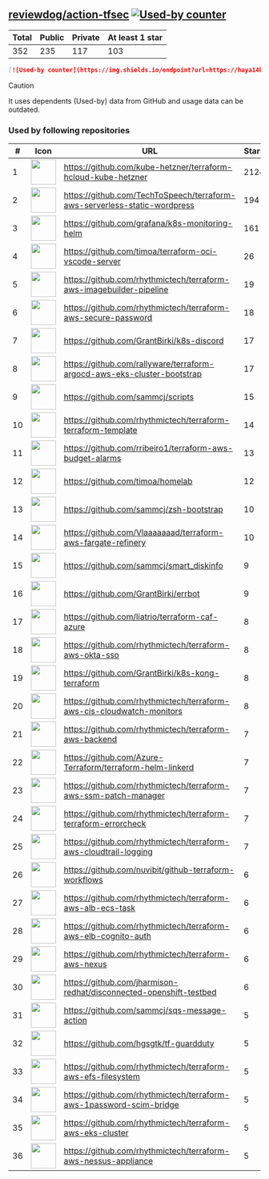 





## [reviewdog/action-tfsec](https://github.com/reviewdog/action-tfsec) [![Used-by counter](https://img.shields.io/endpoint?url=https://haya14busa.github.io/github-used-by/data/reviewdog/action-tfsec/shieldsio.json)](https://github.com/haya14busa/github-used-by/tree/main/repo/reviewdog/action-tfsec)

| Total | Public | Private | At least 1 star
| ----- | ------ | ------- | ---------------
| 352 | 235 | 117 | 103 |

```md
[![Used-by counter](https://img.shields.io/endpoint?url=https://haya14busa.github.io/github-used-by/data/reviewdog/action-tfsec/shieldsio.json)](https://github.com/haya14busa/github-used-by/tree/main/repo/reviewdog/action-tfsec)
```

> [!CAUTION]
> It uses dependents (Used-by) data from GitHub and usage data can be outdated.

### Used by following repositories

| # | Icon | URL | Stars |
| -- | -- | -- | -- | 
|1|<img src="https://github.com/kube-hetzner.png" width=50 height=50>|https://github.com/kube-hetzner/terraform-hcloud-kube-hetzner|2124|
|2|<img src="https://github.com/TechToSpeech.png" width=50 height=50>|https://github.com/TechToSpeech/terraform-aws-serverless-static-wordpress|194|
|3|<img src="https://github.com/grafana.png" width=50 height=50>|https://github.com/grafana/k8s-monitoring-helm|161|
|4|<img src="https://github.com/timoa.png" width=50 height=50>|https://github.com/timoa/terraform-oci-vscode-server|26|
|5|<img src="https://github.com/rhythmictech.png" width=50 height=50>|https://github.com/rhythmictech/terraform-aws-imagebuilder-pipeline|19|
|6|<img src="https://github.com/rhythmictech.png" width=50 height=50>|https://github.com/rhythmictech/terraform-aws-secure-password|18|
|7|<img src="https://github.com/GrantBirki.png" width=50 height=50>|https://github.com/GrantBirki/k8s-discord|17|
|8|<img src="https://github.com/rallyware.png" width=50 height=50>|https://github.com/rallyware/terraform-argocd-aws-eks-cluster-bootstrap|17|
|9|<img src="https://github.com/sammcj.png" width=50 height=50>|https://github.com/sammcj/scripts|15|
|10|<img src="https://github.com/rhythmictech.png" width=50 height=50>|https://github.com/rhythmictech/terraform-terraform-template|14|
|11|<img src="https://github.com/rribeiro1.png" width=50 height=50>|https://github.com/rribeiro1/terraform-aws-budget-alarms|13|
|12|<img src="https://github.com/timoa.png" width=50 height=50>|https://github.com/timoa/homelab|12|
|13|<img src="https://github.com/sammcj.png" width=50 height=50>|https://github.com/sammcj/zsh-bootstrap|10|
|14|<img src="https://github.com/Vlaaaaaaad.png" width=50 height=50>|https://github.com/Vlaaaaaaad/terraform-aws-fargate-refinery|10|
|15|<img src="https://github.com/sammcj.png" width=50 height=50>|https://github.com/sammcj/smart_diskinfo|9|
|16|<img src="https://github.com/GrantBirki.png" width=50 height=50>|https://github.com/GrantBirki/errbot|9|
|17|<img src="https://github.com/liatrio.png" width=50 height=50>|https://github.com/liatrio/terraform-caf-azure|8|
|18|<img src="https://github.com/rhythmictech.png" width=50 height=50>|https://github.com/rhythmictech/terraform-aws-okta-sso|8|
|19|<img src="https://github.com/GrantBirki.png" width=50 height=50>|https://github.com/GrantBirki/k8s-kong-terraform|8|
|20|<img src="https://github.com/rhythmictech.png" width=50 height=50>|https://github.com/rhythmictech/terraform-aws-cis-cloudwatch-monitors|8|
|21|<img src="https://github.com/rhythmictech.png" width=50 height=50>|https://github.com/rhythmictech/terraform-aws-backend|7|
|22|<img src="https://github.com/Azure-Terraform.png" width=50 height=50>|https://github.com/Azure-Terraform/terraform-helm-linkerd|7|
|23|<img src="https://github.com/rhythmictech.png" width=50 height=50>|https://github.com/rhythmictech/terraform-aws-ssm-patch-manager|7|
|24|<img src="https://github.com/rhythmictech.png" width=50 height=50>|https://github.com/rhythmictech/terraform-terraform-errorcheck|7|
|25|<img src="https://github.com/rhythmictech.png" width=50 height=50>|https://github.com/rhythmictech/terraform-aws-cloudtrail-logging|7|
|26|<img src="https://github.com/nuvibit.png" width=50 height=50>|https://github.com/nuvibit/github-terraform-workflows|6|
|27|<img src="https://github.com/rhythmictech.png" width=50 height=50>|https://github.com/rhythmictech/terraform-aws-alb-ecs-task|6|
|28|<img src="https://github.com/rhythmictech.png" width=50 height=50>|https://github.com/rhythmictech/terraform-aws-elb-cognito-auth|6|
|29|<img src="https://github.com/rhythmictech.png" width=50 height=50>|https://github.com/rhythmictech/terraform-aws-nexus|6|
|30|<img src="https://github.com/jharmison-redhat.png" width=50 height=50>|https://github.com/jharmison-redhat/disconnected-openshift-testbed|6|
|31|<img src="https://github.com/sammcj.png" width=50 height=50>|https://github.com/sammcj/sqs-message-action|5|
|32|<img src="https://github.com/hgsgtk.png" width=50 height=50>|https://github.com/hgsgtk/tf-guardduty|5|
|33|<img src="https://github.com/rhythmictech.png" width=50 height=50>|https://github.com/rhythmictech/terraform-aws-efs-filesystem|5|
|34|<img src="https://github.com/rhythmictech.png" width=50 height=50>|https://github.com/rhythmictech/terraform-aws-1password-scim-bridge|5|
|35|<img src="https://github.com/rhythmictech.png" width=50 height=50>|https://github.com/rhythmictech/terraform-aws-eks-cluster|5|
|36|<img src="https://github.com/rhythmictech.png" width=50 height=50>|https://github.com/rhythmictech/terraform-aws-nessus-appliance|5|

